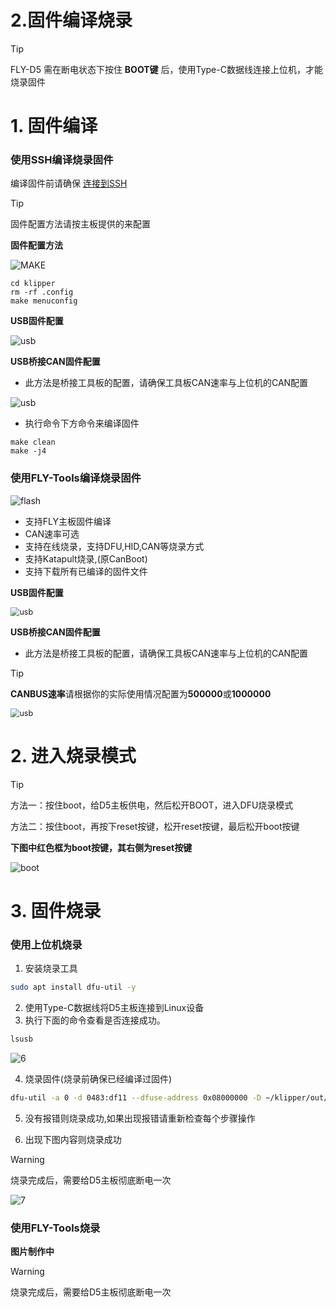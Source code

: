 #  2.固件编译烧录

> [!TIP]
> FLY-D5 需在断电状态下按住 **BOOT键** 后，使用Type-C数据线连接上位机，才能烧录固件

# 1. 固件编译

<!-- tabs:start -->

### **使用SSH编译烧录固件**

编译固件前请确保 [连接到SSH](/board/fly_gemini/host/FLY_π_ssh.md "点击即可跳转")

> [!TIP]
> 固件配置方法请按主板提供的来配置

**固件配置方法**

![MAKE](../../images/adv/make.gif)



```
cd klipper
rm -rf .config
make menuconfig
```

**USB固件配置**

![usb](../../images/boards/fly_d5/usb.png)

**USB桥接CAN固件配置**

* 此方法是桥接工具板的配置，请确保工具板CAN速率与上位机的CAN配置

![usb](../../images/boards/fly_d5/can.png)

* 执行命令下方命令来编译固件

```
make clean
make -j4
```



### **使用FLY-Tools编译烧录固件**

![flash](../../images/boards/fly_tools/flash.gif)

* 支持FLY主板固件编译
* CAN速率可选
* 支持在线烧录，支持DFU,HID,CAN等烧录方式
* 支持Katapult烧录,(原CanBoot)
* 支持下载所有已编译的固件文件

**USB固件配置**

<img src="../../images/boards/fly_d5/tools-usb.png" alt="usb" style="zoom:90%;" />

**USB桥接CAN固件配置**

* 此方法是桥接工具板的配置，请确保工具板CAN速率与上位机的CAN配置

> [!TIP] 
>
>  **CANBUS速率**请根据你的实际使用情况配置为**500000**或**1000000**

<img src="../../images/boards/fly_d5/tools-canbridge.png" alt="usb" style="zoom:90%;" />



<!-- tabs:end -->

# 2. 进入烧录模式

>[!TIP]
>
>方法一：按住boot，给D5主板供电，然后松开BOOT，进入DFU烧录模式
>
>方法二：按住boot，再按下reset按键，松开reset按键，最后松开boot按键

**下图中红色框为boot按键，其右侧为reset按键**

![boot](../../images/boards/fly_d5/boot.png)

# 3.  固件烧录

<!-- tabs:start -->

### **使用上位机烧录**

1. 安装烧录工具

```bash
sudo apt install dfu-util -y
```

2. 使用Type-C数据线将D5主板连接到Linux设备
3. 执行下面的命令查看是否连接成功。

```bash
lsusb
```

![6](../../images/boards/fly_sht36_42/6.png ":no-zooom")

4. 烧录固件(烧录前确保已经编译过固件)

```bash
dfu-util -a 0 -d 0483:df11 --dfuse-address 0x08000000 -D ~/klipper/out/klipper.bin
```

5. 没有报错则烧录成功,如果出现报错请重新检查每个步骤操作

6. 出现下图内容则烧录成功

>[!WARNING]
>
>烧录完成后，需要给D5主板彻底断电一次

![7](../../images/boards/fly_sht36_42/7.png ":no-zooom")

### **使用FLY-Tools烧录**

**图片制作中**

> [!WARNING]
>
> 烧录完成后，需要给D5主板彻底断电一次

<!-- tabs:end -->

